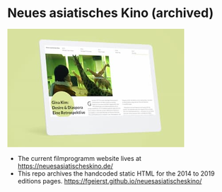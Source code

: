 # Neues asiatisches Kino (archived)

[![Screenshot von fgeierst.github.io/neuesasiatischeskino](./img/2019_kim/ginakim_website_mockup-400px.jpg)](https://fgeierst.github.io/neuesasiatischeskino/)

- The current filmprogramm website lives at https://neuesasiatischeskino.de/ 
- This repo archives the handcoded static HTML for the 2014 to 2019 editions pages. https://fgeierst.github.io/neuesasiatischeskino/ 


